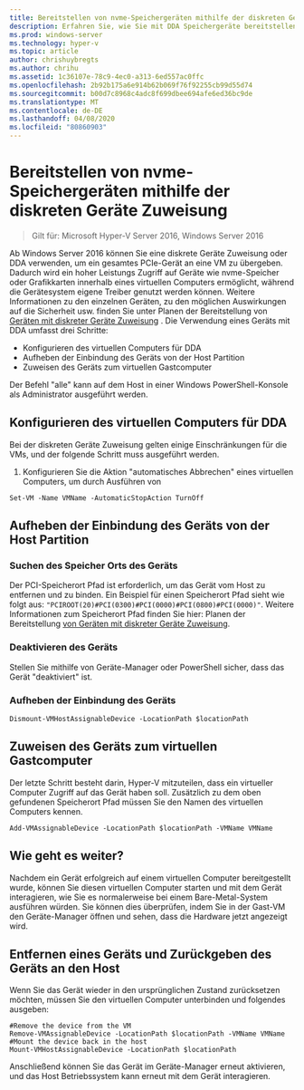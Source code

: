 ```yaml
---
title: Bereitstellen von nvme-Speichergeräten mithilfe der diskreten Geräte Zuweisung
description: Erfahren Sie, wie Sie mit DDA Speichergeräte bereitstellen.
ms.prod: windows-server
ms.technology: hyper-v
ms.topic: article
author: chrishuybregts
ms.author: chrihu
ms.assetid: 1c36107e-78c9-4ec0-a313-6ed557ac0ffc
ms.openlocfilehash: 2b92b175a6e914b62b069f76f92255cb99d55d74
ms.sourcegitcommit: b00d7c8968c4adc8f699dbee694afe6ed36bc9de
ms.translationtype: MT
ms.contentlocale: de-DE
ms.lasthandoff: 04/08/2020
ms.locfileid: "80860903"
---
```

# <a name="deploy-nvme-storage-devices-using-discrete-device-assignment"></a>Bereitstellen von nvme-Speichergeräten mithilfe der diskreten Geräte Zuweisung

>Gilt für: Microsoft Hyper-V Server 2016, Windows Server 2016

Ab Windows Server 2016 können Sie eine diskrete Geräte Zuweisung oder DDA verwenden, um ein gesamtes PCIe-Gerät an eine VM zu übergeben.  Dadurch wird ein hoher Leistungs Zugriff auf Geräte wie nvme-Speicher oder Grafikkarten innerhalb eines virtuellen Computers ermöglicht, während die Gerätesystem eigene Treiber genutzt werden können.  Weitere Informationen zu den einzelnen Geräten, zu den möglichen Auswirkungen auf die Sicherheit usw. finden Sie unter Planen der Bereitstellung von [Geräten mit diskreter Geräte Zuweisung](../plan/Plan-for-Deploying-Devices-using-Discrete-Device-Assignment.md) . Die Verwendung eines Geräts mit DDA umfasst drei Schritte:
-   Konfigurieren des virtuellen Computers für DDA
-   Aufheben der Einbindung des Geräts von der Host Partition
-   Zuweisen des Geräts zum virtuellen Gastcomputer

Der Befehl "alle" kann auf dem Host in einer Windows PowerShell-Konsole als Administrator ausgeführt werden.

## <a name="configure-the-vm-for-dda"></a>Konfigurieren des virtuellen Computers für DDA
Bei der diskreten Geräte Zuweisung gelten einige Einschränkungen für die VMs, und der folgende Schritt muss ausgeführt werden.

1.  Konfigurieren Sie die Aktion "automatisches Abbrechen" eines virtuellen Computers, um durch Ausführen von

```
Set-VM -Name VMName -AutomaticStopAction TurnOff
```

## <a name="dismount-the-device-from-the-host-partition"></a>Aufheben der Einbindung des Geräts von der Host Partition

### <a name="locating-the-devices-location-path"></a>Suchen des Speicher Orts des Geräts
Der PCI-Speicherort Pfad ist erforderlich, um das Gerät vom Host zu entfernen und zu binden.  Ein Beispiel für einen Speicherort Pfad sieht wie folgt aus: `"PCIROOT(20)#PCI(0300)#PCI(0000)#PCI(0800)#PCI(0000)"`.   Weitere Informationen zum Speicherort Pfad finden Sie hier: Planen der Bereitstellung [von Geräten mit diskreter Geräte Zuweisung](../plan/Plan-for-Deploying-Devices-using-Discrete-Device-Assignment.md).

### <a name="disable-the-device"></a>Deaktivieren des Geräts
Stellen Sie mithilfe von Geräte-Manager oder PowerShell sicher, dass das Gerät "deaktiviert" ist.  

### <a name="dismount-the-device"></a>Aufheben der Einbindung des Geräts
```
Dismount-VMHostAssignableDevice -LocationPath $locationPath
```

## <a name="assigning-the-device-to-the-guest-vm"></a>Zuweisen des Geräts zum virtuellen Gastcomputer
Der letzte Schritt besteht darin, Hyper-V mitzuteilen, dass ein virtueller Computer Zugriff auf das Gerät haben soll.  Zusätzlich zu dem oben gefundenen Speicherort Pfad müssen Sie den Namen des virtuellen Computers kennen.

```
Add-VMAssignableDevice -LocationPath $locationPath -VMName VMName
```

## <a name="whats-next"></a>Wie geht es weiter?
Nachdem ein Gerät erfolgreich auf einem virtuellen Computer bereitgestellt wurde, können Sie diesen virtuellen Computer starten und mit dem Gerät interagieren, wie Sie es normalerweise bei einem Bare-Metal-System ausführen würden.  Sie können dies überprüfen, indem Sie in der Gast-VM den Geräte-Manager öffnen und sehen, dass die Hardware jetzt angezeigt wird.

## <a name="removing-a-device-and-returning-it-to-the-host"></a>Entfernen eines Geräts und Zurückgeben des Geräts an den Host
Wenn Sie das Gerät wieder in den ursprünglichen Zustand zurücksetzen möchten, müssen Sie den virtuellen Computer unterbinden und folgendes ausgeben:
```
#Remove the device from the VM
Remove-VMAssignableDevice -LocationPath $locationPath -VMName VMName
#Mount the device back in the host
Mount-VMHostAssignableDevice -LocationPath $locationPath
```
Anschließend können Sie das Gerät im Geräte-Manager erneut aktivieren, und das Host Betriebssystem kann erneut mit dem Gerät interagieren.
